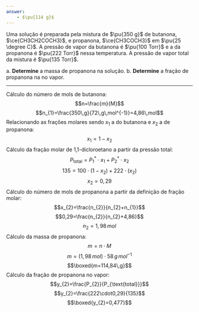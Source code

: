 ```yaml
---
answer:
    - $\pu{114 g}$
---
```


Uma solução é preparada pela mistura de $\pu{350 g}$ de butanona, $\ce{CH3CH2COCH3}$, e propanona, $\ce{CH3COCH3}$ em $\pu{25 \degree C}$. A pressão de vapor da butanona é $\pu{100 Torr}$ e a da propanona é $\pu{222 Torr}$ nessa temperatura. A pressão de vapor total da mistura é $\pu{135 Torr}$.

a. **Determine** a massa de propanona na solução.
b. **Determine** a fração de propanona na no vapor.

---

Cálculo do número de mols de butanona:
$$n=\frac{m}{M}$$
$$n_{1}=\frac{350\,g}{72\,g\,mol^{-1}}=4,86\,mol$$
Relacionando as frações molares sendo $x_{1}$ a do butanona e $x_{2}$ a de propanona:
$$x_{1}=1-x_{2}$$
Cálculo da fração molar de 1,1-dicloroetano a partir da pressão total:
$$P_{\text{total}}=P^{*}_{1}\cdot x_{1}+P^{*}_{2 }\cdot x_{2} $$
$$135=100\cdot(1-x_{2})+222\cdot(x_{2})$$
$$x_{2}=0,29$$
Cálculo do número de mols de propanona a partir da definição de fração molar:
$$x_{2}=\frac{n_{2}}{n_{2}+n_{1}}$$
$$0,29=\frac{n_{2}}{n_{2}+4,86}$$
$$n_{2}=1,98\,mol$$
Cálculo da massa de propanona:
$$m=n \cdot M$$
$$m=(1,98\,mol)\cdot 58\,g\,mol^{-1}$$
$$\boxed{m=114,84\,g}$$
Cálculo da fração de propanona no vapor:
$$y_{2}=\frac{P_{2}}{P_{\text{total}}}$$
$$y_{2}=\frac{222\cdot0,29}{135}$$
$$\boxed{y_{2}=0,477}$$

